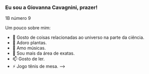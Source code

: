 ### Eu sou a Giovanna Cavagnini, prazer!
1B número 9

Um pouco sobre mim:

- 🔭 Gosto de coisas relacionadas ao universo na parte da ciência.
- 🌱 Adoro plantas.
- 👯 Amo músicas.
- 🤔 Sou mais da área de exatas.
- 📫 Gosto de ler.
- ⚡ Jogo tênis de mesa.
-->
